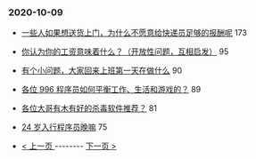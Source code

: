 ### 2020-10-09 
- [一些人如果想送货上门，为什么不愿意给快递员足够的报酬呢](https://www.v2ex.com/t/713131) 173
- [你认为你的工资意味着什么？（开放性问题，互相启发）](https://www.v2ex.com/t/713197) 95
- [有个小问题，大家回来上班第一天在做什么](https://www.v2ex.com/t/713185) 90
- [各位 996 程序员如何平衡工作、生活和游戏的？](https://www.v2ex.com/t/713257) 89
- [各位大哥有木有好的杀毒软件推荐？](https://www.v2ex.com/t/713251) 81
- [24 岁入行程序员晚嘛](https://www.v2ex.com/t/713164) 75 

- [ < 上一页 ](https://github.com/able8/v2ex-hot-record/blob/master/2020-10-08.md) -------- [ 下一页 > ](https://github.com/able8/v2ex-hot-record/blob/master/2020-10-10.md)